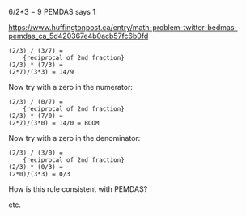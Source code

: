 6/2*3 = 9
    PEMDAS says 1

https://www.huffingtonpost.ca/entry/math-problem-twitter-bedmas-pemdas_ca_5d420367e4b0acb57fc6b0fd

    (2/3) / (3/7) =
        {reciprocal of 2nd fraction}
    (2/3) * (7/3) = 
    (2*7)/(3*3) = 14/9

Now try with a zero in the numerator:

    (2/3) / (0/7) =
        {reciprocal of 2nd fraction}
    (2/3) * (7/0) =
    (2*7)/(3*0) = 14/0 = BOOM

Now try with a zero in the denominator:

    (2/3) / (3/0) =
        {reciprocal of 2nd fraction}
    (2/3) * (0/3) =
    (2*0)/(3*3) = 0/3

How is this rule consistent with PEMDAS?

etc.